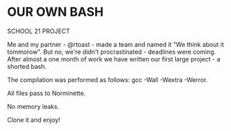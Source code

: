 OUR OWN BASH
============
SCHOOL 21 PROJECT


Me and my partner - @rtoast - made a team and named it "We think about it tommorow".
But no, we're didn't procrastinated - deadlines were coming.
After almost a one month of work we have written our first large project - a shorted bash. 

The compilation was performed as follows: gcc -Wall -Wextra -Werror.

All files pass to Norminette.

No memory leaks.

Clone it and enjoy!
